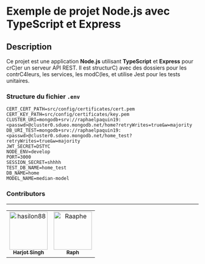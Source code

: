 # Exemple de projet Node.js avec TypeScript et Express

## Description

Ce projet est une application **Node.js** utilisant **TypeScript** et **Express** pour crC)er un serveur API REST. Il est structurC) avec des dossiers pour les contrC4leurs, les services, les modC(les, et utilise Jest pour les tests unitaires.

### Structure du fichier `.env`

```env
CERT_CERT_PATH=src/config/certificates/cert.pem 
CERT_KEY_PATH=src/config/certificates/key.pem 
CLUSTER_URI=mongodb+srv://raphaelpaquin19:<passwd>@cluster0.sdueo.mongodb.net/home?retryWrites=true&w=majority 
DB_URI_TEST=mongodb+srv://raphaelpaquin19:<passwd>@cluster0.sdueo.mongodb.net/home_test?retryWrites=true&w=majority 
JWT_SECRET=DSTYC 
NODE_ENV=develop 
PORT=3000 
SESSION_SECRET=shhhh
TEST_DB_NAME=home_test
DB_NAME=home
MODEL_NAME=median-model
```

### Contributors

---

<!-- readme: contributors -start --> 
<table>
<tr>
    <td align="center">
        <a href="https://github.com/hasilon88">
            <img src="https://avatars.githubusercontent.com/u/109122423?v=4" width="100;" alt="hasilon88"/>
            <br />
            <sub><b>Harjot Singh</b></sub>
        </a>
    </td>
    <td align="center">
        <a href="https://github.com/Raaphe">
            <img src="https://avatars.githubusercontent.com/u/120033739?v=4" width="100;" alt="Raaphe"/>
            <br />
            <sub><b>Raph</b></sub>
        </a>
    </td></tr>
</table>
<!-- readme: contributors -end -->
